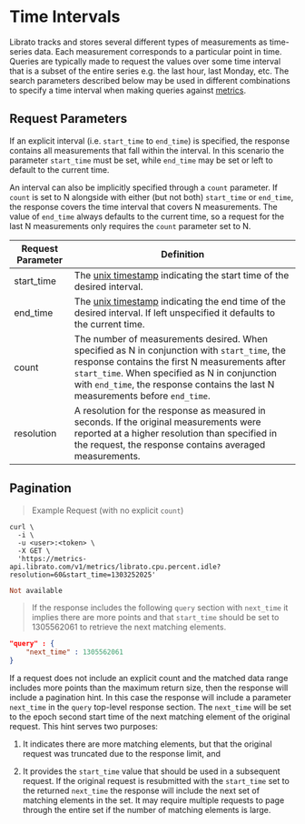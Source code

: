 # Time Intervals

Librato tracks and stores several different types of measurements as time-series data. Each measurement corresponds to a particular point in time. Queries are typically made to request the values over some time interval that is a subset of the entire series e.g. the last hour, last Monday, etc. The search parameters described below may be used in different combinations to specify a time interval when making queries against [metrics](#metrics).

## Request Parameters

If an explicit interval (i.e. `start_time` to `end_time`) is specified, the response contains all measurements that fall within the interval. In this scenario the parameter `start_time` must be set, while `end_time` may be set or left to default to the current time.

An interval can also be implicitly specified through a `count` parameter. If `count` is set to N alongside with either (but not both) `start_time` or `end_time`, the response covers the time interval that covers N measurements. The value of `end_time` always defaults to the current time, so a request for the last N measurements only requires the `count` parameter set to N.

Request Parameter | Definition
----------------- | ----------
start_time | The [unix timestamp](http://en.wikipedia.org/wiki/Unix_time) indicating the start time of the desired interval.
end_time | The [unix timestamp](http://en.wikipedia.org/wiki/Unix_time) indicating the end time of the desired interval. If left unspecified it defaults to the current time.
count | The number of measurements desired. When specified as N in conjunction with `start_time`, the response contains the first N measurements after `start_time`. When specified as N in conjunction with `end_time`, the response contains the last N measurements before `end_time`.
resolution | A resolution for the response as measured in seconds. If the original measurements were reported at a higher resolution than specified in the request, the response contains averaged measurements.

## Pagination

>Example Request (with no explicit `count`)

```shell
curl \
  -i \
  -u <user>:<token> \
  -X GET \
  'https://metrics-api.librato.com/v1/metrics/librato.cpu.percent.idle?resolution=60&start_time=1303252025'
```

```ruby
Not available
```

>If the response includes the following `query` section with `next_time` it implies there are more points and that `start_time` should be set to 1305562061 to retrieve the next matching elements.

```json
"query" : {
    "next_time" : 1305562061
}
```

If a request does not include an explicit count and the matched data range includes more points than the maximum return size, then the response will include a pagination hint. In this case the response will include a parameter `next_time` in the `query` top-level response section. The `next_time` will be set to the epoch second start time of the next matching element of the original request. This hint serves two purposes:

1) It indicates there are more matching elements, but that the original request was truncated due to the response limit, and 

2) It provides the `start_time` value that should be used in a subsequent request. If the original request is resubmitted with the `start_time` set to the returned `next_time` the response will include the next set of matching elements in the set. It may require multiple requests to page through the entire set if the number of matching elements is large.

